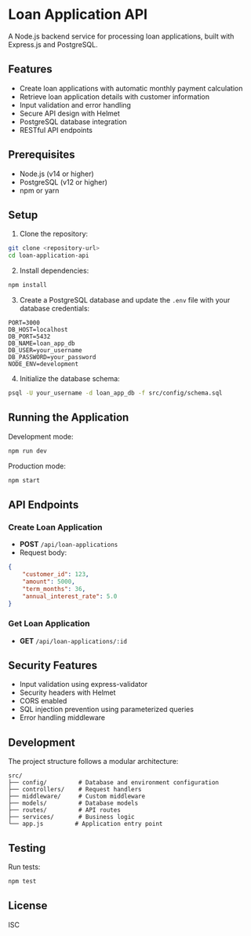 # Loan Application API

A Node.js backend service for processing loan applications, built with Express.js and PostgreSQL.

## Features

- Create loan applications with automatic monthly payment calculation
- Retrieve loan application details with customer information
- Input validation and error handling
- Secure API design with Helmet
- PostgreSQL database integration
- RESTful API endpoints

## Prerequisites

- Node.js (v14 or higher)
- PostgreSQL (v12 or higher)
- npm or yarn

## Setup

1. Clone the repository:
```bash
git clone <repository-url>
cd loan-application-api
```

2. Install dependencies:
```bash
npm install
```

3. Create a PostgreSQL database and update the `.env` file with your database credentials:
```
PORT=3000
DB_HOST=localhost
DB_PORT=5432
DB_NAME=loan_app_db
DB_USER=your_username
DB_PASSWORD=your_password
NODE_ENV=development
```

4. Initialize the database schema:
```bash
psql -U your_username -d loan_app_db -f src/config/schema.sql
```

## Running the Application

Development mode:
```bash
npm run dev
```

Production mode:
```bash
npm start
```

## API Endpoints

### Create Loan Application
- **POST** `/api/loan-applications`
- Request body:
```json
{
    "customer_id": 123,
    "amount": 5000,
    "term_months": 36,
    "annual_interest_rate": 5.0
}
```

### Get Loan Application
- **GET** `/api/loan-applications/:id`

## Security Features

- Input validation using express-validator
- Security headers with Helmet
- CORS enabled
- SQL injection prevention using parameterized queries
- Error handling middleware

## Development

The project structure follows a modular architecture:
```
src/
├── config/         # Database and environment configuration
├── controllers/    # Request handlers
├── middleware/     # Custom middleware
├── models/         # Database models
├── routes/         # API routes
├── services/       # Business logic
└── app.js         # Application entry point
```

## Testing

Run tests:
```bash
npm test
```

## License

ISC 